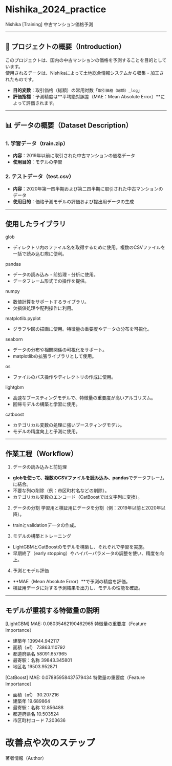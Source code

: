 # Nishika_2024_practice  
Nishika [Training] 中古マンション価格予測

---

## 📌 プロジェクトの概要（Introduction）  
このプロジェクトは、国内の中古マンションの価格を予測することを目的としています。  
使用されるデータは、Nishikaによって土地総合情報システムから収集・加工されたものです。

- **目的変数**：取引価格（総額）の常用対数「`取引価格（総額）_log`」  
- **評価指標**：予測精度は**平均絶対誤差（MAE：Mean Absolute Error）**によって評価されます。

---

## 📊 データの概要（Dataset Description）

### 1. 学習データ（train.zip）
- **内容**：2019年以前に取引された中古マンションの価格データ  
- **使用目的**：モデルの学習

### 2. テストデータ（test.csv）
- **内容**：2020年第一四半期および第二四半期に取引された中古マンションのデータ  
- **使用目的**：価格予測モデルの評価および提出用データの生成

---

## 使用したライブラリ
glob
- ディレクトリ内のファイル名を取得するために使用。複数のCSVファイルを一括で読み込む際に便利。

pandas
- データの読み込み・前処理・分析に使用。
- データフレーム形式での操作を提供。

numpy
- 数値計算をサポートするライブラリ。
- 欠損値処理や配列操作に利用。

matplotlib.pyplot
- グラフや図の描画に使用。特徴量の重要度やデータの分布を可視化。

seaborn
- データの分布や相関関係の可視化をサポート。
- matplotlibの拡張ライブラリとして使用。

os
- ファイルのパス操作やディレクトリの作成に使用。

lightgbm
- 高速なブースティングモデルで、特徴量の重要度が高いアルゴリズム。
- 回帰モデルの構築と学習に使用。

catboost
- カテゴリカル変数の処理に強いブースティングモデル。
- モデルの精度向上と予測に使用。

---

## 作業工程（Workflow）
1. データの読み込みと前処理
- **globを使って、複数のCSVファイルを読み込み、pandas**でデータフレームに結合。
- 不要な列の削除（例：市区町村名などの削除）。
- カテゴリカル変数のエンコード（CatBoostでは文字列に変換）。
  
2. データの分割
学習用と検証用にデータを分割（例：2019年以前と2020年以降）。
- trainとvalidationデータの作成。
  
3. モデルの構築とトレーニング
- LightGBMとCatBoostのモデルを構築し、それぞれで学習を実施。
- 早期終了（early stopping）やハイパーパラメータの調整を使い、精度を向上。

4. 予測とモデル評価
- **MAE（Mean Absolute Error）**で予測の精度を評価。
- 検証用データに対する予測結果を出力し、モデルの性能を確認。

---

## モデルが重視する特徴量の説明
[LightGBM]
MAE: 0.08035462190462965
特徴量の重要度（Feature Importance）
- 建築年  139944.942117
- 面積（㎡）   73863.110792
- 都道府県名   58091.657965
- 最寄駅：名称   39843.345801
- 地区名   19503.952871


[CatBoost]
MAE: 0.07895958437579434
特徴量の重要度（Feature Importance）
- 面積（㎡）  30.207216
- 建築年  19.689864
- 最寄駅：名称  12.856488
- 都道府県名  10.503524
- 市区町村コード   7.203636


# 改善点や次のステップ

著者情報（Author）


